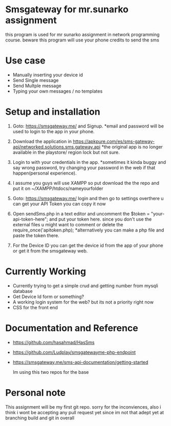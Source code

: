 # Smsgateway for mr.sunarko assignment

this program is used for mr sunarko assignment in network programming course.
beware this program will use your phone credits to send the sms

# Use case
 
-  Manually inserting your device id
-  Send Single message 
-  Send Multple message
-  Typing your own messages / no templates

# Setup and installation

1. Goto: https://smsgateway.me/ and Signup.
	*email and password will be used to login to the app in your phone.
2. Download the application in https://apkpure.com/es/sms-gateway-api/networked.solutions.sms.gateway.api
	*the original app is no longer available in the playstore/ region lock but not sure.
3. Login to with your credentials in the app.
	*sometimes it kinda buggy and say wrong password, try changing your password in the web if that happen(personal experience). 
4. I assume you guys will use XAMPP so put download the the repo and put it on ~/XAMPP/htdocs/nameyourfolder

5. Goto: https://smsgateway.me/ login and then go to settings overthere u can get your API Token you can copy it now 

6. Open sendSms.php in a text editor and uncomment the $token = "your-api-token-here"; and put your token here. since you don't use the external files u might want to comment or delete the require_once('apitoken.php);
	*alternatively you can make a php file and paste the token there.

7. For the Device ID you can get the device id from the app of your phone or get it from the smsgateway web.

# Currently Working 
 * Currently trying to get a simple crud and getting number from mysqli database
 * Get Device Id form or something?
 * A working login system for the web? but its not a priority right now
 * CSS for the front end

# Documentation and Reference

* <https://github.com/hasahmad/HasSms>
* <https://github.com/Ludplay/smsgatewayme-php-endpoint>
* <https://smsgateway.me/sms-api-documentation/getting-started>

    Im using this two repos for the base 

# Personal note
 This assignment will be my first git repo. sorry for the inconviences, also i think i wont be accepting any pull request yet since im not that adept yet at branching build and git in overall
